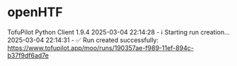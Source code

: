 # openHTF


TofuPilot Python Client 1.9.4
2025-03-04 22:14:28 - ℹ️ Starting run creation...
2025-03-04 22:14:31 - ✅ Run created successfully: https://www.tofupilot.app/moo/runs/190357ae-f989-11ef-894c-b37f9df6ad7e
